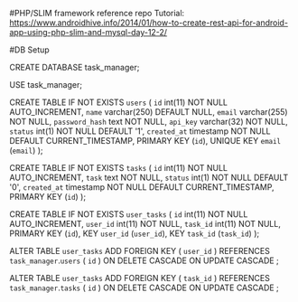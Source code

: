 #PHP/SLIM framework reference repo
Tutorial: https://www.androidhive.info/2014/01/how-to-create-rest-api-for-android-app-using-php-slim-and-mysql-day-12-2/ 

#DB Setup

CREATE DATABASE task_manager;
 
USE task_manager;
 
CREATE TABLE IF NOT EXISTS `users` (
  `id` int(11) NOT NULL AUTO_INCREMENT,
  `name` varchar(250) DEFAULT NULL,
  `email` varchar(255) NOT NULL,
  `password_hash` text NOT NULL,
  `api_key` varchar(32) NOT NULL,
  `status` int(1) NOT NULL DEFAULT '1',
  `created_at` timestamp NOT NULL DEFAULT CURRENT_TIMESTAMP,
  PRIMARY KEY (`id`),
  UNIQUE KEY `email` (`email`)
);
 
CREATE TABLE IF NOT EXISTS `tasks` (
  `id` int(11) NOT NULL AUTO_INCREMENT,
  `task` text NOT NULL,
  `status` int(1) NOT NULL DEFAULT '0',
  `created_at` timestamp NOT NULL DEFAULT CURRENT_TIMESTAMP,
  PRIMARY KEY (`id`)
);
 
CREATE TABLE IF NOT EXISTS `user_tasks` (
  `id` int(11) NOT NULL AUTO_INCREMENT,
  `user_id` int(11) NOT NULL,
  `task_id` int(11) NOT NULL,
  PRIMARY KEY (`id`),
  KEY `user_id` (`user_id`),
  KEY `task_id` (`task_id`)
);
 
ALTER TABLE  `user_tasks` ADD FOREIGN KEY (  `user_id` ) REFERENCES  `task_manager`.`users` (
`id`
) ON DELETE CASCADE ON UPDATE CASCADE ;
 
ALTER TABLE  `user_tasks` ADD FOREIGN KEY (  `task_id` ) REFERENCES  `task_manager`.`tasks` (
`id`
) ON DELETE CASCADE ON UPDATE CASCADE ;